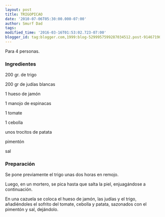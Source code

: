 ```yaml
---
layout: post
title: TRIGOPICAO
date: '2010-07-06T05:30:00.000-07:00'
author: Smurf Dad
tags: 
modified_time: '2016-03-16T01:53:02.723-07:00'
blogger_id: tag:blogger.com,1999:blog-5299957599287034512.post-9146719021444660350
---
```


Para 4 personas.

<h3>Ingredientes</h3>

200 gr. de trigo

200 gr de judías blancas

1 hueso de jamón

1 manojo de espinacas

1 tomate

1 cebolla

unos trocitos de patata

pimentón

sal

<h3>Preparación</h3>

Se pone previamente el trigo unas dos horas en remojo.

Luego, en un mortero, se pica hasta que salta la piel, enjuagándose a continuación.

En una cazuela se coloca el hueso de jamón, las judías y el trigo, añadiéndoles el sofrito del tomate, cebolla y patata, sazonados con el pimentón y sal, dejándolo.

